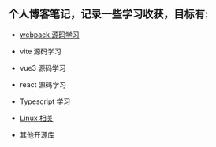 ## 个人博客笔记，记录一些学习收获，目标有:

- [webpack 源码学习](./webpack/index.md)

- vite 源码学习

- vue3 源码学习

- react 源码学习

- Typescript 学习

- [Linux 相关](./linux/index.md)

- 其他开源库
